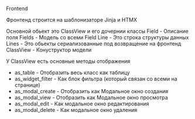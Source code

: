 Frontend

Фронтенд строится на шаблонизаторе Jinja и HTMX 

Основной обьект это ClassView и его дочернии классы
  Field  - Описание поля
  Fields - Модель со всеми Field
  Line   -  Это строка структуры данных
  Lines  - Это обьекты сериализованные под возвращение на фронтенд
  ClassView - Конуструктор модели

У ClassView есть основные методы отображения
  - as_table - Отобразить весь класс как таблицу
  - as_widget_filter - Как блок фильтра (который связан со всеми на странице)
  - as_modal_create - Отобразить как Модальное окно создания
  - as_modal_view   - Отобразить как Модальное окно просмотра
  - as_modal_edit   - Как модальное окно редактирования
  - as_modal_delete - Как модальное окно удаления
